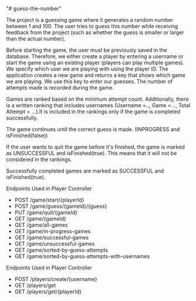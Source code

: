 "# guess-the-number" 

The project is a guessing game where it generates a random number between 1 and 100. The user tries to guess this number while receiving feedback from the project (such as whether the guess is smaller or larger than the actual number).

Before starting the game, the user must be previously saved in the database. Therefore, we either create a player by entering a username or start the game using an existing player (players can play multiple games). We specify which user we are playing with using the player ID. The application creates a new game and returns a key that shows which game we are playing. We use this key to enter our guesses. The number of attempts made is recorded during the game.

Games are ranked based on the minimum attempt count. Additionally, there is a written ranking that includes usernames (Username =.., Game =..., Total Attempt = ...).It is included in the rankings only if the game is completed successfully.

The game continues until the correct guess is made. (INPROGRESS and isFinished(false))

If the user wants to quit the game before it's finished, the game is marked as UNSUCCESSFUL and isFinished(true). This means that it will not be considered in the rankings.

Successfully completed games are marked as SUCCESSFUL and isFinished(true).

Endpoints Used in Player Controller

- POST /game/start/{playerId}  
- POST /game/guess/{gameId}/{guess}
- PUT /game/quit/{gameId}
- GET /game/{gameId}
- GET /game/all-games
- GET /game/in-progress-games  
- GET /game/successful-games  
- GET /game/unsuccessful-games  
- GET /game/sorted-by-guess-attempts  
- GET /game/sorted-by-guess-attempts-with-usernames

Endpoints Used in Player Controller

- POST /players/create/{username}
- GET /players/get
- GET /players/get/{playerId}
